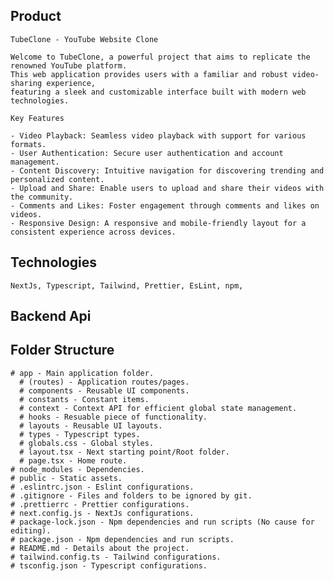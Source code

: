 
## Product

    TubeClone - YouTube Website Clone

    Welcome to TubeClone, a powerful project that aims to replicate the renowned YouTube platform. 
    This web application provides users with a familiar and robust video-sharing experience, 
    featuring a sleek and customizable interface built with modern web technologies.

    Key Features

    - Video Playback: Seamless video playback with support for various formats.
    - User Authentication: Secure user authentication and account management.
    - Content Discovery: Intuitive navigation for discovering trending and personalized content.
    - Upload and Share: Enable users to upload and share their videos with the community.
    - Comments and Likes: Foster engagement through comments and likes on videos.
    - Responsive Design: A responsive and mobile-friendly layout for a consistent experience across devices.

## Technologies

    NextJs, Typescript, Tailwind, Prettier, EsLint, npm,
 
## Backend Api

## Folder Structure
    # app - Main application folder.
      # (routes) - Application routes/pages.
      # components - Reusable UI components.
      # constants - Constant items.
      # context - Context API for efficient global state management.
      # hooks - Resuable piece of functionality.
      # layouts - Reusable UI layouts.
      # types - Typescript types.
      # globals.css - Global styles.
      # layout.tsx - Next starting point/Root folder.
      # page.tsx - Home route.
    # node_modules - Dependencies.
    # public - Static assets.
    # .eslintrc.json - Eslint configurations.
    # .gitignore - Files and folders to be ignored by git.
    # .prettierrc - Prettier configurations.
    # next.config.js - NextJs configurations.
    # package-lock.json - Npm dependencies and run scripts (No cause for editing).
    # package.json - Npm dependencies and run scripts.
    # README.md - Details about the project.
    # tailwind.config.ts - Tailwind configurations.
    # tsconfig.json - Typescript configurations.
